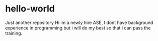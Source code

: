 # hello-world
Just another repository
Hi im a newly hire ASE, I dont have background experience in programming but i will do my best so that i can pass the training.
